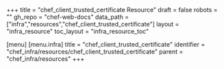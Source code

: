 +++
title = "chef_client_trusted_certificate Resource"
draft = false
robots = ""
gh_repo = "chef-web-docs"
data_path = ["infra","resources","chef_client_trusted_certificate"]
layout = "infra_resource"
toc_layout = "infra_resource_toc"

[menu]
  [menu.infra]
    title = "chef_client_trusted_certificate"
    identifier = "chef_infra/resources/chef_client_trusted_certificate"
    parent = "chef_infra/resources"
+++

<!-- The contents of this page are automatically generated from the chef_client_trusted_certificate.yaml file in the data directory. -->
<!-- To suggest a change, edit the https://github.com/chef/chef/blob/master/lib/chef/resource/chef_client_trusted_certificate.rb file
      and submit a pull request to the https://github.com/chef/chef repository. -->
